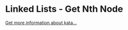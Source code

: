 Linked Lists - Get Nth Node
=
[Get more information about kata...](https://www.codewars.com//kata/55befc42bfe4d13ab1000007)